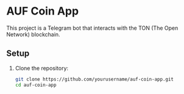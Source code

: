 # AUF Coin App

This project is a Telegram bot that interacts with the TON (The Open Network) blockchain.

## Setup

1. Clone the repository:
   ```bash
   git clone https://github.com/yourusername/auf-coin-app.git
   cd auf-coin-app
